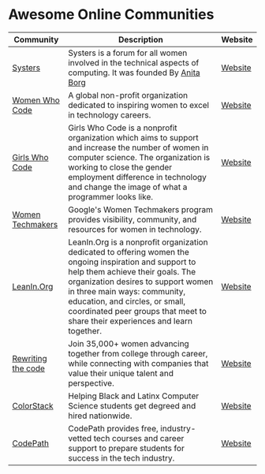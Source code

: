 # Awesome Online Communities

| Community | Description | Website |
|---|---|---|
| [Systers](https://systers.org/) | Systers is a forum for all women involved in the technical aspects of computing. It was founded By [Anita Borg](https://anitab.org/our-history) | [Website](https://systers.org/) |
| [Women Who Code](https://www.womenwhocode.com/) | A global non-profit organization dedicated to inspiring women to excel in technology careers. | [Website](https://www.womenwhocode.com/) |
| [Girls Who Code](https://girlswhocode.com/) | Girls Who Code is a nonprofit organization which aims to support and increase the number of women in computer science. The organization is working to close the gender employment difference in technology and change the image of what a programmer looks like. | [Website](https://girlswhocode.com/) |
| [Women Techmakers](https://www.womentechmakers.com/) | Google's Women Techmakers program provides visibility, community, and resources for women in technology. | [Website](https://www.womentechmakers.com/) |
| [LeanIn.Org](https://leanin.org/) | LeanIn.Org is a nonprofit organization dedicated to offering women the ongoing inspiration and support to help them achieve their goals. The organization desires to support women in three main ways: community, education, and circles, or small, coordinated peer groups that meet to share their experiences and learn together. | [Website](https://leanin.org/) |
| [Rewriting the code](https://rewritingthecode.org/) | Join 35,000+ women advancing together from college through career, while connecting with companies that value their unique talent and perspective. | [Website](https://rewritingthecode.org/) |
| [ColorStack](https://www.colorstack.org/) | Helping Black and Latinx Computer Science students get degreed and hired nationwide. | [Website](https://www.colorstack.org/) |
| [CodePath](https://www.codepath.org/) | CodePath provides free, industry-vetted tech courses and career support to prepare students for success in the tech industry. | [Website](https://www.codepath.org/) |

